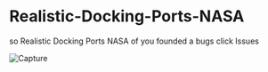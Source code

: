 # Realistic-Docking-Ports-NASA
so Realistic Docking Ports NASA
of you founded a bugs click Issues

![Capture](https://user-images.githubusercontent.com/121486721/215028102-c1b93a67-1523-4a20-85d2-d933213abfd8.PNG)

